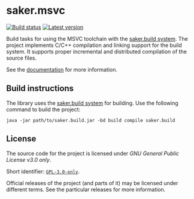 # saker.msvc

[![Build status](https://img.shields.io/azure-devops/build/sakerbuild/89658990-239d-4856-973f-f880318c937c/9/master)](https://dev.azure.com/sakerbuild/saker.msvc/_build) [![Latest version](https://mirror.nest.saker.build/badges/saker.msvc/version.svg)](https://nest.saker.build/package/saker.msvc "saker.msvc | saker.nest")

Build tasks for using the MSVC toolchain with the [saker.build system](https://saker.build). The project implements C/C++ compilation and linking support for the build system. It supports proper incremental and distributed compilation of the source files.

See the [documentation](https://saker.build/saker.msvc/doc/) for more information.

## Build instructions

The library uses the [saker.build system](https://saker.build) for building. Use the following command to build the project:

```
java -jar path/to/saker.build.jar -bd build compile saker.build
```

## License

The source code for the project is licensed under *GNU General Public License v3.0 only*.

Short identifier: [`GPL-3.0-only`](https://spdx.org/licenses/GPL-3.0-only.html).

Official releases of the project (and parts of it) may be licensed under different terms. See the particular releases for more information.
